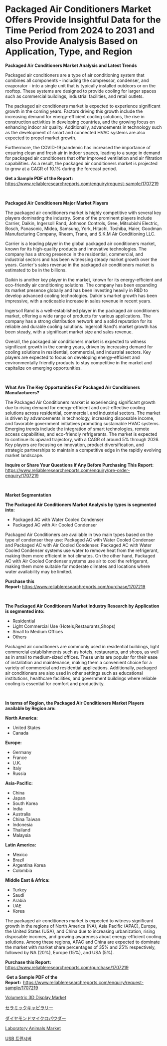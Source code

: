 <p><h1>Packaged Air Conditioners Market Offers Provide Insightful Data for the Time Period from 2024 to 2031 and also Provide Analysis Based on Application, Type, and Region</h1></p><p><strong>Packaged Air Conditioners Market Analysis and Latest Trends</strong></p>
<p><p>Packaged air conditioners are a type of air conditioning system that combines all components - including the compressor, condenser, and evaporator - into a single unit that is typically installed outdoors or on the rooftop. These systems are designed to provide cooling for larger spaces such as commercial buildings, industrial facilities, and retail outlets.</p><p>The packaged air conditioners market is expected to experience significant growth in the coming years. Factors driving this growth include the increasing demand for energy-efficient cooling solutions, the rise in construction activities in developing countries, and the growing focus on enhancing indoor air quality. Additionally, advancements in technology such as the development of smart and connected HVAC systems are also expected to propel market growth.</p><p>Furthermore, the COVID-19 pandemic has increased the importance of ensuring clean and fresh air in indoor spaces, leading to a surge in demand for packaged air conditioners that offer improved ventilation and air filtration capabilities. As a result, the packaged air conditioners market is projected to grow at a CAGR of 10.1% during the forecast period.</p></p>
<p><strong>Get a Sample PDF of the Report:&nbsp;</strong> <a href="https://www.reliableresearchreports.com/enquiry/request-sample/1707219">https://www.reliableresearchreports.com/enquiry/request-sample/1707219</a></p>
<p>&nbsp;</p>
<p><strong>Packaged Air Conditioners Major Market Players</strong></p>
<p><p>The packaged air conditioners market is highly competitive with several key players dominating the industry. Some of the prominent players include Carrier, Daikin, Ingersoll Rand, Johnson Controls, Gree, Mitsubishi Electric, Bosch, Panasonic, Midea, Samsung, York, Hitachi, Toshiba, Haier, Goodman Manufacturing Company, Rheem, Trane, and S.K.M Air Conditioning LLC.</p><p>Carrier is a leading player in the global packaged air conditioners market, known for its high-quality products and innovative technologies. The company has a strong presence in the residential, commercial, and industrial sectors and has been witnessing steady market growth over the years. Carrier's sales revenue in the packaged air conditioners market is estimated to be in the billions.</p><p>Daikin is another key player in the market, known for its energy-efficient and eco-friendly air conditioning solutions. The company has been expanding its market presence globally and has been investing heavily in R&D to develop advanced cooling technologies. Daikin's market growth has been impressive, with a noticeable increase in sales revenue in recent years.</p><p>Ingersoll Rand is a well-established player in the packaged air conditioners market, offering a wide range of products for various applications. The company has a strong distribution network and a solid reputation for its reliable and durable cooling solutions. Ingersoll Rand's market growth has been steady, with a significant market size and sales revenue.</p><p>Overall, the packaged air conditioners market is expected to witness significant growth in the coming years, driven by increasing demand for cooling solutions in residential, commercial, and industrial sectors. Key players are expected to focus on developing energy-efficient and environmentally friendly products to stay competitive in the market and capitalize on emerging opportunities.</p></p>
<p>&nbsp;</p>
<p><strong>What Are The Key Opportunities For Packaged Air Conditioners Manufacturers?</strong></p>
<p><p>The Packaged Air Conditioners market is experiencing significant growth due to rising demand for energy-efficient and cost-effective cooling solutions across residential, commercial, and industrial sectors. The market is driven by advancements in technology, increasing disposable income, and favorable government initiatives promoting sustainable HVAC systems. Emerging trends include the integration of smart technologies, remote access capabilities, and eco-friendly refrigerants. The market is expected to continue its upward trajectory, with a CAGR of around 5% through 2026. Key players are focusing on innovation, product diversification, and strategic partnerships to maintain a competitive edge in the rapidly evolving market landscape.</p></p>
<p><strong>Inquire or Share Your Questions If Any Before Purchasing This Report:</strong> <a href="https://www.reliableresearchreports.com/enquiry/pre-order-enquiry/1707219">https://www.reliableresearchreports.com/enquiry/pre-order-enquiry/1707219</a></p>
<p>&nbsp;</p>
<p><strong>Market Segmentation</strong></p>
<p><strong>The Packaged Air Conditioners Market Analysis by types is segmented into:</strong></p>
<p><ul><li>Packaged AC with Water Cooled Condenser</li><li>Packaged AC with Air Cooled Condenser</li></ul></p>
<p><p>Packaged Air Conditioners are available in two main types based on the type of condenser they use: Packaged AC with Water Cooled Condenser and Packaged AC with Air Cooled Condenser. Packaged AC with Water Cooled Condenser systems use water to remove heat from the refrigerant, making them more efficient in hot climates. On the other hand, Packaged AC with Air Cooled Condenser systems use air to cool the refrigerant, making them more suitable for moderate climates and locations where water availability may be limited.</p></p>
<p><strong>Purchase this Report:&nbsp;</strong><a href="https://www.reliableresearchreports.com/purchase/1707219">https://www.reliableresearchreports.com/purchase/1707219</a></p>
<p>&nbsp;</p>
<p><strong>The Packaged Air Conditioners Market Industry Research by Application is segmented into:</strong></p>
<p><ul><li>Residential</li><li>Light Commercial Use (Hotels,Restaurants,Shops)</li><li>Small to Medium Offices</li><li>Others</li></ul></p>
<p><p>Packaged air conditioners are commonly used in residential buildings, light commercial establishments such as hotels, restaurants, and shops, as well as in small to medium-sized offices. These units are popular for their ease of installation and maintenance, making them a convenient choice for a variety of commercial and residential applications. Additionally, packaged air conditioners are also used in other settings such as educational institutions, healthcare facilities, and government buildings where reliable cooling is essential for comfort and productivity.</p></p>
<p>&nbsp;</p>
<p><strong>In terms of Region, the Packaged Air Conditioners Market Players available by Region are:</strong></p>
<p>
    <p> <strong> North America: </strong>
        <ul>
            <li>United States</li>
            <li>Canada</li>
        </ul>
        </p> 
    <p> <strong> Europe: </strong>
        <ul>
            <li>Germany</li>
            <li>France</li>
            <li>U.K.</li>
            <li>Italy</li>
            <li>Russia</li>
        </ul>
        </p> 
    <p> <strong> Asia-Pacific: </strong>
        <ul>
            <li>China</li>
            <li>Japan</li>
            <li>South Korea</li>
            <li>India</li>
            <li>Australia</li>
            <li>China Taiwan</li>
            <li>Indonesia</li>
            <li>Thailand</li>
            <li>Malaysia</li>
        </ul>
        </p> 
    <p> <strong> Latin America: </strong>
        <ul>
            <li>Mexico</li>
            <li>Brazil</li>
            <li>Argentina Korea</li>
            <li>Colombia</li>
        </ul>
        </p> 
    <p> <strong> Middle East & Africa: </strong>
        <ul>
            <li>Turkey</li>
            <li>Saudi</li>
            <li>Arabia</li>
            <li>UAE</li>
            <li>Korea</li>
        </ul>
    </p>
    </p>
<p><p>The packaged air conditioners market is expected to witness significant growth in the regions of North America (NA), Asia Pacific (APAC), Europe, the United States (USA), and China due to increasing urbanization, rising disposable incomes, and growing awareness about energy-efficient cooling solutions. Among these regions, APAC and China are expected to dominate the market with market share percentages of 35% and 25% respectively, followed by NA (20%), Europe (15%), and USA (5%).</p></p>
<p><strong>Purchase this Report: </strong><a href="https://www.reliableresearchreports.com/purchase/1707219">https://www.reliableresearchreports.com/purchase/1707219</a></p>
<p>&nbsp;<strong>Get a Sample PDF of the Report:&nbsp;&nbsp;</strong><a href="https://www.reliableresearchreports.com/enquiry/request-sample/1707219">https://www.reliableresearchreports.com/enquiry/request-sample/1707219</a></p>
<p><strong></strong></p>
<p><p><a href="https://github.com/brenzgnarento/Market-Research-Report-List-1/blob/main/volumetric-3d-display-market.md">Volumetric 3D Display Market</a></p><p><a href="https://github.com/jkjreqjscoxx7/Market-Research-Report-List-1/blob/main/45049384680.md">セラミックキャピラリー</a></p><p><a href="https://medium.com/@billyarton5656871/2024%E5%B9%B4%E3%81%8B%E3%82%892031%E5%B9%B4%E3%81%BE%E3%81%A7%E3%81%AE%E6%9C%9F%E9%96%93%E3%81%AB%E4%BA%88%E6%B8%AC%E3%81%95%E3%82%8C%E3%82%8B%E3%83%80%E3%82%A4%E3%83%A4%E3%83%A2%E3%83%B3%E3%83%89%E3%83%9E%E3%82%A4%E3%82%AF%E3%83%AD%E3%83%91%E3%82%A6%E3%83%80%E3%83%BC%E5%B8%82%E5%A0%B4%E5%88%86%E6%9E%90%E3%81%A8%E3%82%B5%E3%82%A4%E3%82%BA%E4%BA%88%E6%B8%AC-febe57bf8d30">ダイヤモンドマイクロパウダー</a></p><p><a href="https://issuu.com/reportprime-2/docs/laboratory-animals-market-size-2030.pptx">Laboratory Animals Market</a></p><p><a href="https://medium.com/@danieldobroiu20221/usb-%EB%B3%80%ED%99%98%EA%B8%B0-%EC%8B%9C%EC%9E%A5-%EC%A1%B0%EC%82%AC-%EB%B3%B4%EA%B3%A0%EC%84%9C-2024%EB%85%84%EB%B6%80%ED%84%B0-2031%EB%85%84%EA%B9%8C%EC%A7%80%EC%9D%98-%EC%97%AD%EC%82%AC%EC%99%80-%EC%98%88%EC%B8%A1-d33748342064">USB 트랜시버</a></p></p>
